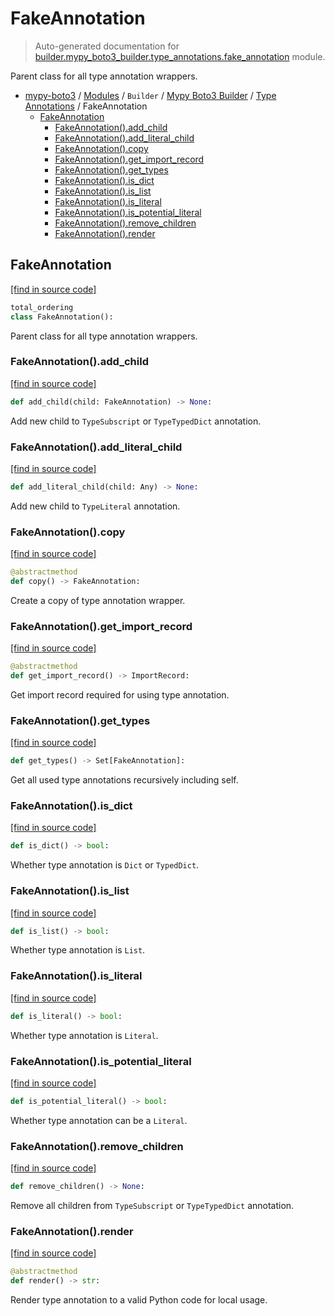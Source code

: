 # FakeAnnotation

> Auto-generated documentation for [builder.mypy_boto3_builder.type_annotations.fake_annotation](https://github.com/vemel/mypy_boto3/blob/master/builder/mypy_boto3_builder/type_annotations/fake_annotation.py) module.

Parent class for all type annotation wrappers.

- [mypy-boto3](../../../README.md#mypy_boto3) / [Modules](../../../MODULES.md#mypy-boto3-modules) / `Builder` / [Mypy Boto3 Builder](../index.md#mypy-boto3-builder) / [Type Annotations](index.md#type-annotations) / FakeAnnotation
    - [FakeAnnotation](#fakeannotation)
        - [FakeAnnotation().add_child](#fakeannotationadd_child)
        - [FakeAnnotation().add_literal_child](#fakeannotationadd_literal_child)
        - [FakeAnnotation().copy](#fakeannotationcopy)
        - [FakeAnnotation().get_import_record](#fakeannotationget_import_record)
        - [FakeAnnotation().get_types](#fakeannotationget_types)
        - [FakeAnnotation().is_dict](#fakeannotationis_dict)
        - [FakeAnnotation().is_list](#fakeannotationis_list)
        - [FakeAnnotation().is_literal](#fakeannotationis_literal)
        - [FakeAnnotation().is_potential_literal](#fakeannotationis_potential_literal)
        - [FakeAnnotation().remove_children](#fakeannotationremove_children)
        - [FakeAnnotation().render](#fakeannotationrender)

## FakeAnnotation

[[find in source code]](https://github.com/vemel/mypy_boto3/blob/master/builder/mypy_boto3_builder/type_annotations/fake_annotation.py#L13)

```python
total_ordering
class FakeAnnotation():
```

Parent class for all type annotation wrappers.

### FakeAnnotation().add_child

[[find in source code]](https://github.com/vemel/mypy_boto3/blob/master/builder/mypy_boto3_builder/type_annotations/fake_annotation.py#L63)

```python
def add_child(child: FakeAnnotation) -> None:
```

Add new child to `TypeSubscript` or `TypeTypedDict` annotation.

### FakeAnnotation().add_literal_child

[[find in source code]](https://github.com/vemel/mypy_boto3/blob/master/builder/mypy_boto3_builder/type_annotations/fake_annotation.py#L68)

```python
def add_literal_child(child: Any) -> None:
```

Add new child to `TypeLiteral` annotation.

### FakeAnnotation().copy

[[find in source code]](https://github.com/vemel/mypy_boto3/blob/master/builder/mypy_boto3_builder/type_annotations/fake_annotation.py#L97)

```python
@abstractmethod
def copy() -> FakeAnnotation:
```

Create a copy of type annotation wrapper.

### FakeAnnotation().get_import_record

[[find in source code]](https://github.com/vemel/mypy_boto3/blob/master/builder/mypy_boto3_builder/type_annotations/fake_annotation.py#L46)

```python
@abstractmethod
def get_import_record() -> ImportRecord:
```

Get import record required for using type annotation.

### FakeAnnotation().get_types

[[find in source code]](https://github.com/vemel/mypy_boto3/blob/master/builder/mypy_boto3_builder/type_annotations/fake_annotation.py#L52)

```python
def get_types() -> Set[FakeAnnotation]:
```

Get all used type annotations recursively including self.

### FakeAnnotation().is_dict

[[find in source code]](https://github.com/vemel/mypy_boto3/blob/master/builder/mypy_boto3_builder/type_annotations/fake_annotation.py#L73)

```python
def is_dict() -> bool:
```

Whether type annotation is `Dict` or `TypedDict`.

### FakeAnnotation().is_list

[[find in source code]](https://github.com/vemel/mypy_boto3/blob/master/builder/mypy_boto3_builder/type_annotations/fake_annotation.py#L79)

```python
def is_list() -> bool:
```

Whether type annotation is `List`.

### FakeAnnotation().is_literal

[[find in source code]](https://github.com/vemel/mypy_boto3/blob/master/builder/mypy_boto3_builder/type_annotations/fake_annotation.py#L85)

```python
def is_literal() -> bool:
```

Whether type annotation is `Literal`.

### FakeAnnotation().is_potential_literal

[[find in source code]](https://github.com/vemel/mypy_boto3/blob/master/builder/mypy_boto3_builder/type_annotations/fake_annotation.py#L91)

```python
def is_potential_literal() -> bool:
```

Whether type annotation can be a `Literal`.

### FakeAnnotation().remove_children

[[find in source code]](https://github.com/vemel/mypy_boto3/blob/master/builder/mypy_boto3_builder/type_annotations/fake_annotation.py#L58)

```python
def remove_children() -> None:
```

Remove all children from `TypeSubscript` or `TypeTypedDict` annotation.

### FakeAnnotation().render

[[find in source code]](https://github.com/vemel/mypy_boto3/blob/master/builder/mypy_boto3_builder/type_annotations/fake_annotation.py#L40)

```python
@abstractmethod
def render() -> str:
```

Render type annotation to a valid Python code for local usage.
